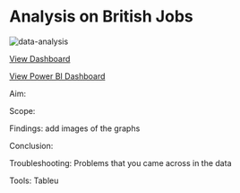 # Analysis on British Jobs

![data-analysis](https://user-images.githubusercontent.com/17146805/208074369-83e64df0-047b-482f-9fe3-a95de2aa8a05.png)

[View Dashboard](https://public.tableau.com/views/ChangeinBritishIndustries/Dashboard1?:language=en-US&:display_count=n&:origin=viz_share_link)

[View Power BI Dashboard](https://app.powerbi.com/groups/me/reports/b53a2693-4813-4d1f-bacb-574a64833507/ReportSection?ctid=6efd0f20-57c8-4447-b53f-00d4992ca50b)


Aim:

Scope:

Findings: add images of the graphs

Conclusion: 

Troubleshooting: Problems that you came across in the data

Tools: Tableu
